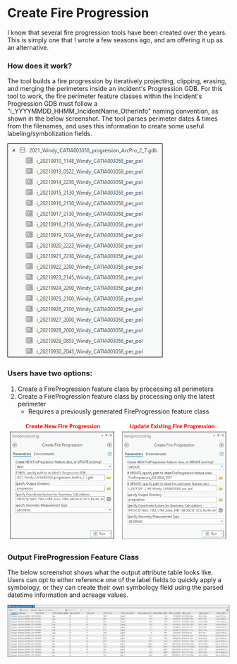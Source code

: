 # Create Fire Progression

I know that several fire progression tools have been created over the years. This is simply one that I wrote a few seasons ago, and am offering it up as an alternative.

### How does it work?

The tool builds a fire progression by iteratively projecting, clipping, erasing, and merging the perimeters inside an incident's Progression GDB. For this tool to work, the fire perimeter feature classes within the incident's Progression GDB must follow a "i_YYYYMMDD_HHMM_IncidentName_OtherInfo" naming convention, as shown in the below screenshot. The tool parses perimeter dates & times from the filenames, and uses this information to create some useful labeling/symbolization fields.


![screenshot_CreateFireProgression_1.png](/docs/screenshot_CreateFireProgression_1.png?raw=true)


### Users have two options:
1. Create a FireProgression feature class by processing all perimeters
2. Create a FireProgression feature class by processing only the latest perimeter
    - Requires a previously generated FireProgression feature class

![screenshot_CreateFireProgression_2.png](/docs/screenshot_CreateFireProgression_2.png?raw=true)


### Output FireProgression Feature Class

The below screenshot shows what the output attribute table looks like. Users can opt to either reference one of the label fields to quickly apply a symbology, or they can create their own symbology field using the parsed datetime information and acreage values.

![screenshot_CreateFireProgression_3.png](/docs/screenshot_CreateFireProgression_3.png?raw=true)
